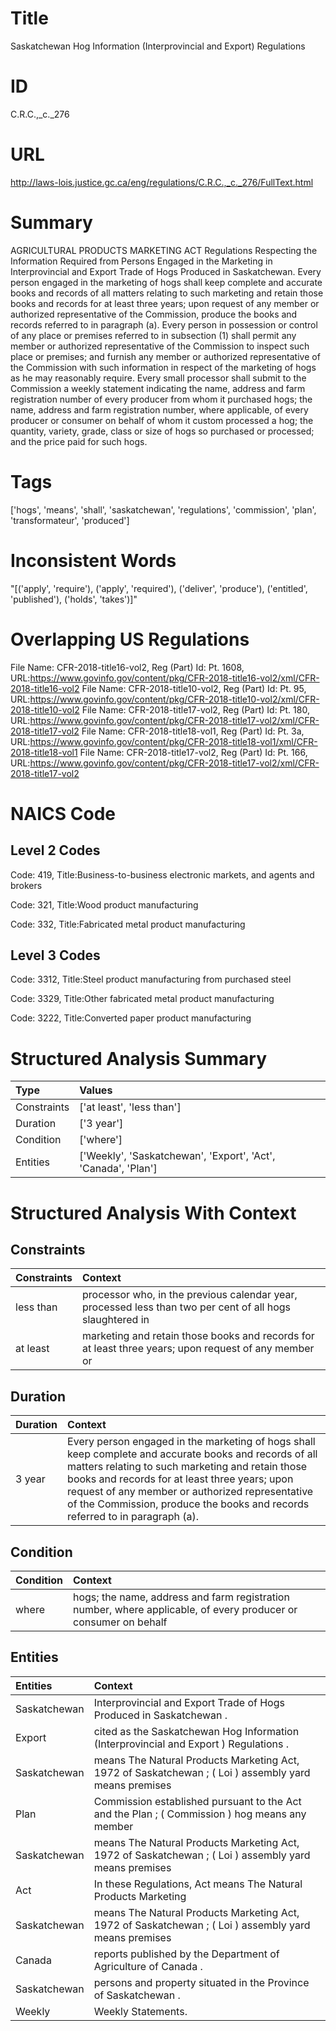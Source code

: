 # Title
Saskatchewan Hog Information (Interprovincial and Export) Regulations


# ID
C.R.C.,_c._276

# URL
http://laws-lois.justice.gc.ca/eng/regulations/C.R.C.,_c._276/FullText.html


# Summary
AGRICULTURAL PRODUCTS MARKETING ACT Regulations Respecting the Information Required from Persons Engaged in the Marketing in Interprovincial and Export Trade of Hogs Produced in Saskatchewan.
Every person engaged in the marketing of hogs shall keep complete and accurate books and records of all matters relating to such marketing and retain those books and records for at least three years; upon request of any member or authorized representative of the Commission, produce the books and records referred to in paragraph (a).
Every person in possession or control of any place or premises referred to in subsection (1) shall permit any member or authorized representative of the Commission to inspect such place or premises; and furnish any member or authorized representative of the Commission with such information in respect of the marketing of hogs as he may reasonably require.
Every small processor shall submit to the Commission a weekly statement indicating the name, address and farm registration number of every producer from whom it purchased hogs; the name, address and farm registration number, where applicable, of every producer or consumer on behalf of whom it custom processed a hog; the quantity, variety, grade, class or size of hogs so purchased or processed; and the price paid for such hogs.


# Tags
['hogs', 'means', 'shall', 'saskatchewan', 'regulations', 'commission', 'plan', 'transformateur', 'produced']


# Inconsistent Words
"[('apply', 'require'), ('apply', 'required'), ('deliver', 'produce'), ('entitled', 'published'), ('holds', 'takes')]"


# Overlapping US Regulations
File Name: CFR-2018-title16-vol2, Reg (Part) Id: Pt. 1608, URL:https://www.govinfo.gov/content/pkg/CFR-2018-title16-vol2/xml/CFR-2018-title16-vol2
File Name: CFR-2018-title10-vol2, Reg (Part) Id: Pt. 95, URL:https://www.govinfo.gov/content/pkg/CFR-2018-title10-vol2/xml/CFR-2018-title10-vol2
File Name: CFR-2018-title17-vol2, Reg (Part) Id: Pt. 180, URL:https://www.govinfo.gov/content/pkg/CFR-2018-title17-vol2/xml/CFR-2018-title17-vol2
File Name: CFR-2018-title18-vol1, Reg (Part) Id: Pt. 3a, URL:https://www.govinfo.gov/content/pkg/CFR-2018-title18-vol1/xml/CFR-2018-title18-vol1
File Name: CFR-2018-title17-vol2, Reg (Part) Id: Pt. 166, URL:https://www.govinfo.gov/content/pkg/CFR-2018-title17-vol2/xml/CFR-2018-title17-vol2



# NAICS Code
## Level 2 Codes
Code: 419, Title:Business-to-business electronic markets, and agents and brokers

Code: 321, Title:Wood product manufacturing

Code: 332, Title:Fabricated metal product manufacturing




## Level 3 Codes
Code: 3312, Title:Steel product manufacturing from purchased steel

Code: 3329, Title:Other fabricated metal product manufacturing

Code: 3222, Title:Converted paper product manufacturing







# Structured Analysis Summary
| Type        | Values                                                        |
|:------------|:--------------------------------------------------------------|
| Constraints | ['at least', 'less than']                                     |
| Duration    | ['3 year']                                                    |
| Condition   | ['where']                                                     |
| Entities    | ['Weekly', 'Saskatchewan', 'Export', 'Act', 'Canada', 'Plan'] |


# Structured Analysis With Context
 


## Constraints
| Constraints   | Context                                                                                                   |
|:--------------|:----------------------------------------------------------------------------------------------------------|
| less than     | processor who, in the previous calendar year, processed less than two per cent of all hogs slaughtered in |
| at least      | marketing and retain those books and records for at least three years; upon request of any member or      |


## Duration
| Duration   | Context                                                                                                                                                                                                                                                                                                                                        |
|:-----------|:-----------------------------------------------------------------------------------------------------------------------------------------------------------------------------------------------------------------------------------------------------------------------------------------------------------------------------------------------|
| 3 year     | Every person engaged in the marketing of hogs shall keep complete and accurate books and records of all matters relating to such marketing and retain those books and records for at least three years; upon request of any member or authorized representative of the Commission, produce the books and records referred to in paragraph (a). |


## Condition
| Condition   | Context                                                                                                         |
|:------------|:----------------------------------------------------------------------------------------------------------------|
| where       | hogs; the name, address and farm registration number, where applicable, of every producer or consumer on behalf |


## Entities
| Entities     | Context                                                                                               |
|:-------------|:------------------------------------------------------------------------------------------------------|
| Saskatchewan | Interprovincial and Export Trade of Hogs Produced in Saskatchewan .                                   |
| Export       | cited as the Saskatchewan Hog Information (Interprovincial and Export ) Regulations .                 |
| Saskatchewan | means The Natural Products Marketing Act, 1972 of Saskatchewan ; ( Loi ) assembly yard means premises |
| Plan         | Commission established pursuant to the Act and the Plan ; ( Commission ) hog means any member         |
| Saskatchewan | means The Natural Products Marketing Act, 1972 of Saskatchewan ; ( Loi ) assembly yard means premises |
| Act          | In these Regulations,  Act   means  The Natural Products Marketing                                    |
| Saskatchewan | means The Natural Products Marketing Act, 1972 of Saskatchewan ; ( Loi ) assembly yard means premises |
| Canada       | reports published by the Department of Agriculture of Canada .                                        |
| Saskatchewan | persons and property situated in the Province of Saskatchewan .                                       |
| Weekly       | Weekly  Statements.                                                                                   |


